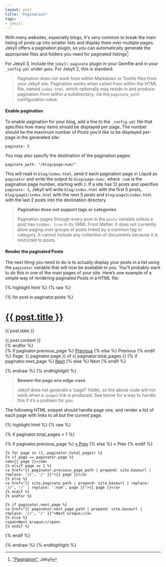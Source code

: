 ```yaml
---
layout: post
title: "Pagination"
tags:
- jekyll
---
```


With many websites, especially blogs, it's very common to break the main listing of posts up into smaller lists and display them over multiple pages. Jekyll offers a pagination plugin, so you can automatically generate the appropriate files and folders you need for paginated listings[^pag].

For Jekyll 3, include the `jekyll-paginate` plugin in your Gemfile and in your `_config.yml` under `gems`. For Jekyll 2, this is standard.

> Pagination does not work from within Markdown or Textile files from your Jekyll site. Pagination works when called from within the HTML file, named `index.html`, which optionally may reside in and produce pagination from within a subdirectory, via the `paginate_path` configuration value.

#### Enable pagination

To enable pagination for your blog, add a line to the `_config.yml` file that specifies how many items should be displayed per page. The number should be the maximum number of Posts you’d like to be displayed per-page in the generated site:

~~~
paginate: 5
~~~

You may also specify the destination of the pagination pages:

~~~
paginate_path: "/blog/page:num/"
~~~

This will read in `blog/index.html`, send it each pagination page in Liquid as `paginator` and write the output to `blog/page:num/`, where `:num` is the pagination page number, starting with `2`. If a site has 12 posts and specifies `paginate: 5`, Jekyll will write `blog/index.html` with the first 5 posts, `blog/page2/index.html` with the next 5 posts and `blog/page3/index.html` with the last 2 posts into the destination directory.

> __Pagination does not support tags or categories__
>
> Pagination pages through every post in the `posts` variable unless a post has `hidden: true` in its YAML Front Matter. It does not currently allow paging over groups of posts linked by a common tag or category. It cannot include any collection of documents because it is restricted to posts.


#### Render the paginated Posts

The next thing you need to do is to actually display your posts in a list using the `paginator` variable that will now be available to you. You’ll probably want to do this in one of the main pages of your site. Here’s one example of a simple way of rendering paginated Posts in a HTML file:



{% highlight html %}
{% raw %}

<!-- This loops through the paginated posts -->
{% for post in paginator.posts %}
<h1><a href="{{ post.url }}">{{ post.title }}</a></h1>
<p class="author">
	<span class="date">{{ post.date }}</span>
</p>
<div class="content">
	{{ post.content }}
</div>
{% endfor %}

<!-- Pagination links -->
<div class="pagination">
	{% if paginator.previous_page %}
	<a href="{{ paginator.previous_page_path }}" class="previous">Previous</a>
	{% else %}
	<span class="previous">Previous</span>
	{% endif %}
	<span class="page_number ">Page: {{ paginator.page }} of {{ paginator.total_pages }}</span>
	{% if paginator.next_page %}
	<a href="{{ paginator.next_page_path }}" class="next">Next</a>
	{% else %}
	<span class="next">Next</span>
	{% endif %}
</div>

{% endraw %}
{% endhighlight %}


> __Beware the page one edge-case__
>
> Jekyll does not generate a ‘page1’ folder, so the above code will not work when a `/page1` link is produced. See below for a way to handle this if it’s a problem for you.

The following HTML snippet should handle page one, and render a list of each page with links to all but the current page.



{% highlight html %}
{% raw %}

{% if paginator.total_pages > 1 %}
<div class="pagination">
	{% if paginator.previous_page %}
	<a href="{{ paginator.previous_page_path | prepend: site.baseurl | replace: '//', '/' }}">&laquo; Prev</a>
	{% else %}
	<span>&laquo; Prev</span>
	{% endif %}

	{% for page in (1..paginator.total_pages) %}
	{% if page == paginator.page %}
	<em>{{ page }}</em>
	{% elsif page == 1 %}
	<a href="{{ paginator.previous_page_path | prepend: site.baseurl | replace: '//', '/' }}">{{ page }}</a>
	{% else %}
	<a href="{{ site.paginate_path | prepend: site.baseurl | replace: '//', '/' | replace: ':num', page }}">{{ page }}</a>
	{% endif %}
	{% endfor %}

	{% if paginator.next_page %}
	<a href="{{ paginator.next_page_path | prepend: site.baseurl | replace: '//', '/' }}">Next &raquo;</a>
	{% else %}
	<span>Next &raquo;</span>
	{% endif %}
</div>
{% endif %}

{% endraw %}
{% endhighlight %}


[^pag]: ["Pagination"](http://jekyllrb.com/docs/pagination/), Jekyll